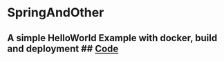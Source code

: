# SpringAndOther
## A simple HelloWorld Example with docker, build and deployment ## [Code](https://github.com/failedpeanut/SpringAndOther/tree/main/HelloWorld)
